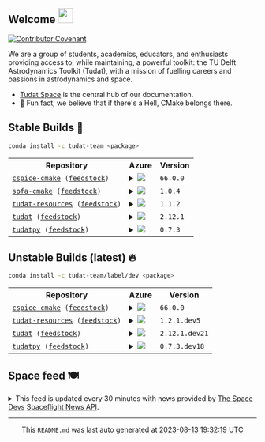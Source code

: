 ## Welcome <img src="https://raw.githubusercontent.com/MartinHeinz/MartinHeinz/master/wave.gif" width="30px">
[![Contributor Covenant](https://img.shields.io/badge/Contributor%20Covenant-2.1-4baaaa.svg?style=for-the-badge)](CODE_OF_CONDUCT.md)

We are a group of students, academics, educators, and enthusiasts providing access to, while maintaining, a powerful toolkit: the TU Delft Astrodynamics Toolkit (Tudat), with a mission of fuelling careers and passions in astrodynamics and space.
- [Tudat Space](https://tudat-space.readthedocs.io/en/latest/) is the central hub of our documentation.
- 🍿 Fun fact, we believe that if there's a Hell, CMake belongs there.

## Stable Builds 🔨
````bash
conda install -c tudat-team <package>
````
<!-- spaceflight news starts -->
<table>
  <tr>
    <th>Repository</th>
    <th>Azure</th>
    <th>Version</th>
  </tr>
<tr>
    <td><code><a href="https://github.com/tudat-team/cspice-cmake/tree/master" target="_blank">cspice-cmake</a> (<a href="https://github.com/tudat-team/cspice-cmake-feedstock/tree/master" target="_blank">feedstock</a>)</code></td>
    <td>
<details>
<summary>
<a href="https://dev.azure.com/tudat-team/feedstock-builds/_build/latest?definitionId=&amp;branchName=main">
<img src="https://dev.azure.com/tudat-team/feedstock-builds/_apis/build/status/feedstock-feedstock?branchName=main"/>
</a>
</summary>
<table>
<thead><tr><th>Variant</th><th>Status</th></tr></thead>
<tbody><tr>
<td>linux_64</td>
<td>
<a href="https://dev.azure.com/tudat-team/feedstock-builds/_build/latest?definitionId=&amp;branchName=main">
<img alt="variant" src="https://dev.azure.com/tudat-team/feedstock-builds/_apis/build/status/feedstock-feedstock?branchName=main&amp;jobName=linux&amp;configuration=linux%20linux_64_"/>
</a>
</td>
</tr><tr>
<td>osx_64</td>
<td>
<a href="https://dev.azure.com/tudat-team/feedstock-builds/_build/latest?definitionId=&amp;branchName=main">
<img alt="variant" src="https://dev.azure.com/tudat-team/feedstock-builds/_apis/build/status/feedstock-feedstock?branchName=main&amp;jobName=osx&amp;configuration=osx%20osx_64_"/>
</a>
</td>
</tr><tr>
<td>osx_arm64</td>
<td>
<a href="https://dev.azure.com/tudat-team/feedstock-builds/_build/latest?definitionId=&amp;branchName=main">
<img alt="variant" src="https://dev.azure.com/tudat-team/feedstock-builds/_apis/build/status/feedstock-feedstock?branchName=main&amp;jobName=osx&amp;configuration=osx%20osx_arm64_"/>
</a>
</td>
</tr><tr>
<td>win_64</td>
<td>
<a href="https://dev.azure.com/tudat-team/feedstock-builds/_build/latest?definitionId=&amp;branchName=main">
<img alt="variant" src="https://dev.azure.com/tudat-team/feedstock-builds/_apis/build/status/feedstock-feedstock?branchName=main&amp;jobName=win&amp;configuration=win%20win_64_"/>
</a>
</td>
</tr>
</tbody>
</table>
</details>
</td>
    <td><code>66.0.0</code></td>
  </tr>
<tr>
    <td><code><a href="https://github.com/tudat-team/sofa-cmake/tree/master" target="_blank">sofa-cmake</a> (<a href="https://github.com/tudat-team/sofa-cmake-feedstock/tree/master" target="_blank">feedstock</a>)</code></td>
    <td>
<details>
<summary>
<a href="https://dev.azure.com/tudat-team/feedstock-builds/_build/latest?definitionId=&amp;branchName=main">
<img src="https://dev.azure.com/tudat-team/feedstock-builds/_apis/build/status/feedstock-feedstock?branchName=main"/>
</a>
</summary>
<table>
<thead><tr><th>Variant</th><th>Status</th></tr></thead>
<tbody><tr>
<td>linux_64</td>
<td>
<a href="https://dev.azure.com/tudat-team/feedstock-builds/_build/latest?definitionId=&amp;branchName=main">
<img alt="variant" src="https://dev.azure.com/tudat-team/feedstock-builds/_apis/build/status/feedstock-feedstock?branchName=main&amp;jobName=linux&amp;configuration=linux%20linux_64_"/>
</a>
</td>
</tr><tr>
<td>osx_64</td>
<td>
<a href="https://dev.azure.com/tudat-team/feedstock-builds/_build/latest?definitionId=&amp;branchName=main">
<img alt="variant" src="https://dev.azure.com/tudat-team/feedstock-builds/_apis/build/status/feedstock-feedstock?branchName=main&amp;jobName=osx&amp;configuration=osx%20osx_64_"/>
</a>
</td>
</tr><tr>
<td>osx_arm64</td>
<td>
<a href="https://dev.azure.com/tudat-team/feedstock-builds/_build/latest?definitionId=&amp;branchName=main">
<img alt="variant" src="https://dev.azure.com/tudat-team/feedstock-builds/_apis/build/status/feedstock-feedstock?branchName=main&amp;jobName=osx&amp;configuration=osx%20osx_arm64_"/>
</a>
</td>
</tr><tr>
<td>win_64</td>
<td>
<a href="https://dev.azure.com/tudat-team/feedstock-builds/_build/latest?definitionId=&amp;branchName=main">
<img alt="variant" src="https://dev.azure.com/tudat-team/feedstock-builds/_apis/build/status/feedstock-feedstock?branchName=main&amp;jobName=win&amp;configuration=win%20win_64_"/>
</a>
</td>
</tr>
</tbody>
</table>
</details>
</td>
    <td><code>1.0.4</code></td>
  </tr>
<tr>
    <td><code><a href="https://github.com/tudat-team/tudat-resources/tree/master" target="_blank">tudat-resources</a> (<a href="https://github.com/tudat-team/tudat-resources-feedstock/tree/master" target="_blank">feedstock</a>)</code></td>
    <td>
<details>
<summary>
<a href="https://dev.azure.com/tudat-team/feedstock-builds/_build/latest?definitionId=&amp;branchName=main">
<img src="https://dev.azure.com/tudat-team/feedstock-builds/_apis/build/status/feedstock-feedstock?branchName=main"/>
</a>
</summary>
<table>
<thead><tr><th>Variant</th><th>Status</th></tr></thead>
<tbody><tr>
<td>linux_64</td>
<td>
<a href="https://dev.azure.com/tudat-team/feedstock-builds/_build/latest?definitionId=&amp;branchName=main">
<img alt="variant" src="https://dev.azure.com/tudat-team/feedstock-builds/_apis/build/status/feedstock-feedstock?branchName=main&amp;jobName=linux&amp;configuration=linux%20linux_64_"/>
</a>
</td>
</tr><tr>
<td>osx_64</td>
<td>
<a href="https://dev.azure.com/tudat-team/feedstock-builds/_build/latest?definitionId=&amp;branchName=main">
<img alt="variant" src="https://dev.azure.com/tudat-team/feedstock-builds/_apis/build/status/feedstock-feedstock?branchName=main&amp;jobName=osx&amp;configuration=osx%20osx_64_"/>
</a>
</td>
</tr><tr>
<td>osx_arm64</td>
<td>
<a href="https://dev.azure.com/tudat-team/feedstock-builds/_build/latest?definitionId=&amp;branchName=main">
<img alt="variant" src="https://dev.azure.com/tudat-team/feedstock-builds/_apis/build/status/feedstock-feedstock?branchName=main&amp;jobName=osx&amp;configuration=osx%20osx_arm64_"/>
</a>
</td>
</tr><tr>
<td>win_64</td>
<td>
<a href="https://dev.azure.com/tudat-team/feedstock-builds/_build/latest?definitionId=&amp;branchName=main">
<img alt="variant" src="https://dev.azure.com/tudat-team/feedstock-builds/_apis/build/status/feedstock-feedstock?branchName=main&amp;jobName=win&amp;configuration=win%20win_64_"/>
</a>
</td>
</tr>
</tbody>
</table>
</details>
</td>
    <td><code>1.1.2</code></td>
  </tr>
<tr>
    <td><code><a href="https://github.com/tudat-team/tudat/tree/master" target="_blank">tudat</a> (<a href="https://github.com/tudat-team/tudat-feedstock/tree/master" target="_blank">feedstock</a>)</code></td>
    <td>
<details>
<summary>
<a href="https://dev.azure.com/tudat-team/feedstock-builds/_build/latest?definitionId=&amp;branchName=main">
<img src="https://dev.azure.com/tudat-team/feedstock-builds/_apis/build/status/feedstock-feedstock?branchName=main"/>
</a>
</summary>
<table>
<thead><tr><th>Variant</th><th>Status</th></tr></thead>
<tbody><tr>
<td>linux_64</td>
<td>
<a href="https://dev.azure.com/tudat-team/feedstock-builds/_build/latest?definitionId=&amp;branchName=main">
<img alt="variant" src="https://dev.azure.com/tudat-team/feedstock-builds/_apis/build/status/feedstock-feedstock?branchName=main&amp;jobName=linux&amp;configuration=linux%20linux_64_"/>
</a>
</td>
</tr><tr>
<td>osx_64</td>
<td>
<a href="https://dev.azure.com/tudat-team/feedstock-builds/_build/latest?definitionId=&amp;branchName=main">
<img alt="variant" src="https://dev.azure.com/tudat-team/feedstock-builds/_apis/build/status/feedstock-feedstock?branchName=main&amp;jobName=osx&amp;configuration=osx%20osx_64_"/>
</a>
</td>
</tr><tr>
<td>osx_arm64</td>
<td>
<a href="https://dev.azure.com/tudat-team/feedstock-builds/_build/latest?definitionId=&amp;branchName=main">
<img alt="variant" src="https://dev.azure.com/tudat-team/feedstock-builds/_apis/build/status/feedstock-feedstock?branchName=main&amp;jobName=osx&amp;configuration=osx%20osx_arm64_"/>
</a>
</td>
</tr><tr>
<td>win_64</td>
<td>
<a href="https://dev.azure.com/tudat-team/feedstock-builds/_build/latest?definitionId=&amp;branchName=main">
<img alt="variant" src="https://dev.azure.com/tudat-team/feedstock-builds/_apis/build/status/feedstock-feedstock?branchName=main&amp;jobName=win&amp;configuration=win%20win_64_"/>
</a>
</td>
</tr>
</tbody>
</table>
</details>
</td>
    <td><code>2.12.1</code></td>
  </tr>
<tr>
    <td><code><a href="https://github.com/tudat-team/tudatpy/tree/master" target="_blank">tudatpy</a> (<a href="https://github.com/tudat-team/tudatpy-feedstock/tree/master" target="_blank">feedstock</a>)</code></td>
    <td>
<details>
<summary>
<a href="https://dev.azure.com/tudat-team/feedstock-builds/_build/latest?definitionId=&amp;branchName=main">
<img src="https://dev.azure.com/tudat-team/feedstock-builds/_apis/build/status/feedstock-feedstock?branchName=main"/>
</a>
</summary>
<table>
<thead><tr><th>Variant</th><th>Status</th></tr></thead>
<tbody><tr>
<td>linux_64_python3.10.____cpython</td>
<td>
<a href="https://dev.azure.com/tudat-team/feedstock-builds/_build/latest?definitionId=&amp;branchName=main">
<img alt="variant" src="https://dev.azure.com/tudat-team/feedstock-builds/_apis/build/status/feedstock-feedstock?branchName=main&amp;jobName=linux&amp;configuration=linux%20linux_64_python3.10.____cpython"/>
</a>
</td>
</tr><tr>
<td>linux_64_python3.8.____cpython</td>
<td>
<a href="https://dev.azure.com/tudat-team/feedstock-builds/_build/latest?definitionId=&amp;branchName=main">
<img alt="variant" src="https://dev.azure.com/tudat-team/feedstock-builds/_apis/build/status/feedstock-feedstock?branchName=main&amp;jobName=linux&amp;configuration=linux%20linux_64_python3.8.____cpython"/>
</a>
</td>
</tr><tr>
<td>linux_64_python3.9.____cpython</td>
<td>
<a href="https://dev.azure.com/tudat-team/feedstock-builds/_build/latest?definitionId=&amp;branchName=main">
<img alt="variant" src="https://dev.azure.com/tudat-team/feedstock-builds/_apis/build/status/feedstock-feedstock?branchName=main&amp;jobName=linux&amp;configuration=linux%20linux_64_python3.9.____cpython"/>
</a>
</td>
</tr><tr>
<td>osx_64_python3.10.____cpython</td>
<td>
<a href="https://dev.azure.com/tudat-team/feedstock-builds/_build/latest?definitionId=&amp;branchName=main">
<img alt="variant" src="https://dev.azure.com/tudat-team/feedstock-builds/_apis/build/status/feedstock-feedstock?branchName=main&amp;jobName=osx&amp;configuration=osx%20osx_64_python3.10.____cpython"/>
</a>
</td>
</tr><tr>
<td>osx_64_python3.8.____cpython</td>
<td>
<a href="https://dev.azure.com/tudat-team/feedstock-builds/_build/latest?definitionId=&amp;branchName=main">
<img alt="variant" src="https://dev.azure.com/tudat-team/feedstock-builds/_apis/build/status/feedstock-feedstock?branchName=main&amp;jobName=osx&amp;configuration=osx%20osx_64_python3.8.____cpython"/>
</a>
</td>
</tr><tr>
<td>osx_64_python3.9.____cpython</td>
<td>
<a href="https://dev.azure.com/tudat-team/feedstock-builds/_build/latest?definitionId=&amp;branchName=main">
<img alt="variant" src="https://dev.azure.com/tudat-team/feedstock-builds/_apis/build/status/feedstock-feedstock?branchName=main&amp;jobName=osx&amp;configuration=osx%20osx_64_python3.9.____cpython"/>
</a>
</td>
</tr><tr>
<td>osx_arm64_python3.10.____cpython</td>
<td>
<a href="https://dev.azure.com/tudat-team/feedstock-builds/_build/latest?definitionId=&amp;branchName=main">
<img alt="variant" src="https://dev.azure.com/tudat-team/feedstock-builds/_apis/build/status/feedstock-feedstock?branchName=main&amp;jobName=osx&amp;configuration=osx%20osx_arm64_python3.10.____cpython"/>
</a>
</td>
</tr><tr>
<td>osx_arm64_python3.8.____cpython</td>
<td>
<a href="https://dev.azure.com/tudat-team/feedstock-builds/_build/latest?definitionId=&amp;branchName=main">
<img alt="variant" src="https://dev.azure.com/tudat-team/feedstock-builds/_apis/build/status/feedstock-feedstock?branchName=main&amp;jobName=osx&amp;configuration=osx%20osx_arm64_python3.8.____cpython"/>
</a>
</td>
</tr><tr>
<td>osx_arm64_python3.9.____cpython</td>
<td>
<a href="https://dev.azure.com/tudat-team/feedstock-builds/_build/latest?definitionId=&amp;branchName=main">
<img alt="variant" src="https://dev.azure.com/tudat-team/feedstock-builds/_apis/build/status/feedstock-feedstock?branchName=main&amp;jobName=osx&amp;configuration=osx%20osx_arm64_python3.9.____cpython"/>
</a>
</td>
</tr><tr>
<td>win_64_python3.10.____cpython</td>
<td>
<a href="https://dev.azure.com/tudat-team/feedstock-builds/_build/latest?definitionId=&amp;branchName=main">
<img alt="variant" src="https://dev.azure.com/tudat-team/feedstock-builds/_apis/build/status/feedstock-feedstock?branchName=main&amp;jobName=win&amp;configuration=win%20win_64_python3.10.____cpython"/>
</a>
</td>
</tr><tr>
<td>win_64_python3.8.____cpython</td>
<td>
<a href="https://dev.azure.com/tudat-team/feedstock-builds/_build/latest?definitionId=&amp;branchName=main">
<img alt="variant" src="https://dev.azure.com/tudat-team/feedstock-builds/_apis/build/status/feedstock-feedstock?branchName=main&amp;jobName=win&amp;configuration=win%20win_64_python3.8.____cpython"/>
</a>
</td>
</tr><tr>
<td>win_64_python3.9.____cpython</td>
<td>
<a href="https://dev.azure.com/tudat-team/feedstock-builds/_build/latest?definitionId=&amp;branchName=main">
<img alt="variant" src="https://dev.azure.com/tudat-team/feedstock-builds/_apis/build/status/feedstock-feedstock?branchName=main&amp;jobName=win&amp;configuration=win%20win_64_python3.9.____cpython"/>
</a>
</td>
</tr>
</tbody>
</table>
</details>
</td>
    <td><code>0.7.3</code></td>
  </tr>

</table>

## Unstable Builds (latest) 🔥
````bash
conda install -c tudat-team/label/dev <package>
````
<!-- spaceflight news starts -->
<table>
  <tr>
    <th>Repository</th>
    <th>Azure</th>
    <th>Version</th>
  </tr>
<tr>
    <td><code><a href="https://github.com/tudat-team/cspice-cmake/tree/develop" target="_blank">cspice-cmake</a> (<a href="https://github.com/tudat-team/cspice-cmake-feedstock/tree/develop" target="_blank">feedstock</a>)</code></td>
    <td>
<details>
<summary>
<a href="https://dev.azure.com/tudat-team/feedstock-builds/_build/latest?definitionId=&amp;branchName=master">
<img src="https://dev.azure.com/tudat-team/feedstock-builds/_apis/build/status/cspice-cmake-feedstock?branchName=master"/>
</a>
</summary>
<table>
<thead><tr><th>Variant</th><th>Status</th></tr></thead>
<tbody><tr>
<td>linux_64</td>
<td>
<a href="https://dev.azure.com/tudat-team/feedstock-builds/_build/latest?definitionId=&amp;branchName=master">
<img alt="variant" src="https://dev.azure.com/tudat-team/feedstock-builds/_apis/build/status/cspice-cmake-feedstock?branchName=master&amp;jobName=linux&amp;configuration=linux_64_"/>
</a>
</td>
</tr><tr>
<td>osx_64</td>
<td>
<a href="https://dev.azure.com/tudat-team/feedstock-builds/_build/latest?definitionId=&amp;branchName=master">
<img alt="variant" src="https://dev.azure.com/tudat-team/feedstock-builds/_apis/build/status/cspice-cmake-feedstock?branchName=master&amp;jobName=osx&amp;configuration=osx_64_"/>
</a>
</td>
</tr><tr>
<td>win_64</td>
<td>
<a href="https://dev.azure.com/tudat-team/feedstock-builds/_build/latest?definitionId=&amp;branchName=master">
<img alt="variant" src="https://dev.azure.com/tudat-team/feedstock-builds/_apis/build/status/cspice-cmake-feedstock?branchName=master&amp;jobName=win&amp;configuration=win_64_"/>
</a>
</td>
</tr>
</tbody>
</table>
</details>
</td>
    <td><code>66.0.0</code></td>
  </tr>
<tr>
    <td><code><a href="https://github.com/tudat-team/tudat-resources/tree/develop" target="_blank">tudat-resources</a> (<a href="https://github.com/tudat-team/tudat-resources-feedstock/tree/develop" target="_blank">feedstock</a>)</code></td>
    <td>
<details>
<summary>
<a href="https://dev.azure.com/tudat-team/feedstock-builds/_build/latest?definitionId=4&amp;branchName=master">
<img src="https://dev.azure.com/tudat-team/feedstock-builds/_apis/build/status/tudat-resources-feedstock?branchName=master"/>
</a>
</summary>
<table>
<thead><tr><th>Variant</th><th>Status</th></tr></thead>
<tbody><tr>
<td>linux_64</td>
<td>
<a href="https://dev.azure.com/tudat-team/feedstock-builds/_build/latest?definitionId=4&amp;branchName=master">
<img alt="variant" src="https://dev.azure.com/tudat-team/feedstock-builds/_apis/build/status/tudat-resources-feedstock?branchName=master&amp;jobName=linux&amp;configuration=linux_64_"/>
</a>
</td>
</tr><tr>
<td>osx_64</td>
<td>
<a href="https://dev.azure.com/tudat-team/feedstock-builds/_build/latest?definitionId=4&amp;branchName=master">
<img alt="variant" src="https://dev.azure.com/tudat-team/feedstock-builds/_apis/build/status/tudat-resources-feedstock?branchName=master&amp;jobName=osx&amp;configuration=osx_64_"/>
</a>
</td>
</tr><tr>
<td>osx_arm64</td>
<td>
<a href="https://dev.azure.com/tudat-team/feedstock-builds/_build/latest?definitionId=4&amp;branchName=master">
<img alt="variant" src="https://dev.azure.com/tudat-team/feedstock-builds/_apis/build/status/tudat-resources-feedstock?branchName=master&amp;jobName=osx&amp;configuration=osx_arm64_"/>
</a>
</td>
</tr><tr>
<td>win_64</td>
<td>
<a href="https://dev.azure.com/tudat-team/feedstock-builds/_build/latest?definitionId=4&amp;branchName=master">
<img alt="variant" src="https://dev.azure.com/tudat-team/feedstock-builds/_apis/build/status/tudat-resources-feedstock?branchName=master&amp;jobName=win&amp;configuration=win_64_"/>
</a>
</td>
</tr>
</tbody>
</table>
</details>
</td>
    <td><code>1.2.1.dev5</code></td>
  </tr>
<tr>
    <td><code><a href="https://github.com/tudat-team/tudat/tree/develop" target="_blank">tudat</a> (<a href="https://github.com/tudat-team/tudat-feedstock/tree/develop" target="_blank">feedstock</a>)</code></td>
    <td>
<details>
<summary>
<a href="https://dev.azure.com/tudat-team/feedstock-builds/_build/latest?definitionId=2&amp;branchName=main">
<img src="https://dev.azure.com/tudat-team/feedstock-builds/_apis/build/status/tudat-feedstock?branchName=main"/>
</a>
</summary>
<table>
<thead><tr><th>Variant</th><th>Status</th></tr></thead>
<tbody><tr>
<td>linux_64</td>
<td>
<a href="https://dev.azure.com/tudat-team/feedstock-builds/_build/latest?definitionId=2&amp;branchName=main">
<img alt="variant" src="https://dev.azure.com/tudat-team/feedstock-builds/_apis/build/status/tudat-feedstock?branchName=main&amp;jobName=linux&amp;configuration=linux%20linux_64_"/>
</a>
</td>
</tr><tr>
<td>osx_64</td>
<td>
<a href="https://dev.azure.com/tudat-team/feedstock-builds/_build/latest?definitionId=2&amp;branchName=main">
<img alt="variant" src="https://dev.azure.com/tudat-team/feedstock-builds/_apis/build/status/tudat-feedstock?branchName=main&amp;jobName=osx&amp;configuration=osx%20osx_64_"/>
</a>
</td>
</tr><tr>
<td>osx_arm64</td>
<td>
<a href="https://dev.azure.com/tudat-team/feedstock-builds/_build/latest?definitionId=2&amp;branchName=main">
<img alt="variant" src="https://dev.azure.com/tudat-team/feedstock-builds/_apis/build/status/tudat-feedstock?branchName=main&amp;jobName=osx&amp;configuration=osx%20osx_arm64_"/>
</a>
</td>
</tr><tr>
<td>win_64</td>
<td>
<a href="https://dev.azure.com/tudat-team/feedstock-builds/_build/latest?definitionId=2&amp;branchName=main">
<img alt="variant" src="https://dev.azure.com/tudat-team/feedstock-builds/_apis/build/status/tudat-feedstock?branchName=main&amp;jobName=win&amp;configuration=win%20win_64_"/>
</a>
</td>
</tr>
</tbody>
</table>
</details>
</td>
    <td><code>2.12.1.dev21</code></td>
  </tr>
<tr>
    <td><code><a href="https://github.com/tudat-team/tudatpy/tree/develop" target="_blank">tudatpy</a> (<a href="https://github.com/tudat-team/tudatpy-feedstock/tree/develop" target="_blank">feedstock</a>)</code></td>
    <td>
<details>
<summary>
<a href="https://dev.azure.com/tudat-team/feedstock-builds/_build/latest?definitionId=3&amp;branchName=main">
<img src="https://dev.azure.com/tudat-team/feedstock-builds/_apis/build/status/tudatpy-feedstock?branchName=main"/>
</a>
</summary>
<table>
<thead><tr><th>Variant</th><th>Status</th></tr></thead>
<tbody><tr>
<td>linux_64_python3.10.____cpython</td>
<td>
<a href="https://dev.azure.com/tudat-team/feedstock-builds/_build/latest?definitionId=3&amp;branchName=main">
<img alt="variant" src="https://dev.azure.com/tudat-team/feedstock-builds/_apis/build/status/tudatpy-feedstock?branchName=main&amp;jobName=linux&amp;configuration=linux%20linux_64_python3.10.____cpython"/>
</a>
</td>
</tr><tr>
<td>linux_64_python3.8.____cpython</td>
<td>
<a href="https://dev.azure.com/tudat-team/feedstock-builds/_build/latest?definitionId=3&amp;branchName=main">
<img alt="variant" src="https://dev.azure.com/tudat-team/feedstock-builds/_apis/build/status/tudatpy-feedstock?branchName=main&amp;jobName=linux&amp;configuration=linux%20linux_64_python3.8.____cpython"/>
</a>
</td>
</tr><tr>
<td>linux_64_python3.9.____cpython</td>
<td>
<a href="https://dev.azure.com/tudat-team/feedstock-builds/_build/latest?definitionId=3&amp;branchName=main">
<img alt="variant" src="https://dev.azure.com/tudat-team/feedstock-builds/_apis/build/status/tudatpy-feedstock?branchName=main&amp;jobName=linux&amp;configuration=linux%20linux_64_python3.9.____cpython"/>
</a>
</td>
</tr><tr>
<td>osx_64_python3.10.____cpython</td>
<td>
<a href="https://dev.azure.com/tudat-team/feedstock-builds/_build/latest?definitionId=3&amp;branchName=main">
<img alt="variant" src="https://dev.azure.com/tudat-team/feedstock-builds/_apis/build/status/tudatpy-feedstock?branchName=main&amp;jobName=osx&amp;configuration=osx%20osx_64_python3.10.____cpython"/>
</a>
</td>
</tr><tr>
<td>osx_64_python3.8.____cpython</td>
<td>
<a href="https://dev.azure.com/tudat-team/feedstock-builds/_build/latest?definitionId=3&amp;branchName=main">
<img alt="variant" src="https://dev.azure.com/tudat-team/feedstock-builds/_apis/build/status/tudatpy-feedstock?branchName=main&amp;jobName=osx&amp;configuration=osx%20osx_64_python3.8.____cpython"/>
</a>
</td>
</tr><tr>
<td>osx_64_python3.9.____cpython</td>
<td>
<a href="https://dev.azure.com/tudat-team/feedstock-builds/_build/latest?definitionId=3&amp;branchName=main">
<img alt="variant" src="https://dev.azure.com/tudat-team/feedstock-builds/_apis/build/status/tudatpy-feedstock?branchName=main&amp;jobName=osx&amp;configuration=osx%20osx_64_python3.9.____cpython"/>
</a>
</td>
</tr><tr>
<td>osx_arm64_python3.10.____cpython</td>
<td>
<a href="https://dev.azure.com/tudat-team/feedstock-builds/_build/latest?definitionId=3&amp;branchName=main">
<img alt="variant" src="https://dev.azure.com/tudat-team/feedstock-builds/_apis/build/status/tudatpy-feedstock?branchName=main&amp;jobName=osx&amp;configuration=osx%20osx_arm64_python3.10.____cpython"/>
</a>
</td>
</tr><tr>
<td>osx_arm64_python3.8.____cpython</td>
<td>
<a href="https://dev.azure.com/tudat-team/feedstock-builds/_build/latest?definitionId=3&amp;branchName=main">
<img alt="variant" src="https://dev.azure.com/tudat-team/feedstock-builds/_apis/build/status/tudatpy-feedstock?branchName=main&amp;jobName=osx&amp;configuration=osx%20osx_arm64_python3.8.____cpython"/>
</a>
</td>
</tr><tr>
<td>osx_arm64_python3.9.____cpython</td>
<td>
<a href="https://dev.azure.com/tudat-team/feedstock-builds/_build/latest?definitionId=3&amp;branchName=main">
<img alt="variant" src="https://dev.azure.com/tudat-team/feedstock-builds/_apis/build/status/tudatpy-feedstock?branchName=main&amp;jobName=osx&amp;configuration=osx%20osx_arm64_python3.9.____cpython"/>
</a>
</td>
</tr><tr>
<td>win_64_python3.10.____cpython</td>
<td>
<a href="https://dev.azure.com/tudat-team/feedstock-builds/_build/latest?definitionId=3&amp;branchName=main">
<img alt="variant" src="https://dev.azure.com/tudat-team/feedstock-builds/_apis/build/status/tudatpy-feedstock?branchName=main&amp;jobName=win&amp;configuration=win%20win_64_python3.10.____cpython"/>
</a>
</td>
</tr><tr>
<td>win_64_python3.8.____cpython</td>
<td>
<a href="https://dev.azure.com/tudat-team/feedstock-builds/_build/latest?definitionId=3&amp;branchName=main">
<img alt="variant" src="https://dev.azure.com/tudat-team/feedstock-builds/_apis/build/status/tudatpy-feedstock?branchName=main&amp;jobName=win&amp;configuration=win%20win_64_python3.8.____cpython"/>
</a>
</td>
</tr><tr>
<td>win_64_python3.9.____cpython</td>
<td>
<a href="https://dev.azure.com/tudat-team/feedstock-builds/_build/latest?definitionId=3&amp;branchName=main">
<img alt="variant" src="https://dev.azure.com/tudat-team/feedstock-builds/_apis/build/status/tudatpy-feedstock?branchName=main&amp;jobName=win&amp;configuration=win%20win_64_python3.9.____cpython"/>
</a>
</td>
</tr>
</tbody>
</table>
</details>
</td>
    <td><code>0.7.3.dev18</code></td>
  </tr>

</table>

<!-- spaceflight news ends -->

## Space feed 🍽️
<details>
<summary>
This feed is updated every 30 minutes with news provided by <a href="https://thespacedevs.com/" target="_blank">The Space Devs</a>
 <a href="https://thespacedevs.com/snapi" target="_blank">Spaceflight News API</a>.
</summary>

<table>
<tr>
<td width="50%" valign="top">

<h3 align="center"> Spaceflight news 📅 </h3>

<!-- spaceflight news starts -->
* [What’s Happening in Space Policy August 13-19, 2023](https://spacepolicyonline.com/news/whats-happening-in-space-policy-august-13-19-2023/) <br/> <sub><a href="https://www.timeanddate.com/worldclock/fixedtime.html?iso=20230813T162210">2023-08-13 16:22:10 UTC</a></sub>
* [U.S. military and allies get a feel for the value of commercial satellite imagery](https://spacenews.com/u-s-military-and-allies-get-a-feel-for-the-value-of-commercial-satellite-imagery/) <br/> <sub><a href="https://www.timeanddate.com/worldclock/fixedtime.html?iso=20230813T135421">2023-08-13 13:54:21 UTC</a></sub>
* [Boeing confident in achieving six flights to the ISS despite Starliner delay](https://www.nasaspaceflight.com/2023/08/starliner-update/) <br/> <sub><a href="https://www.timeanddate.com/worldclock/fixedtime.html?iso=20230812T194720">2023-08-12 19:47:20 UTC</a></sub>
* [NASA to Discuss Temperature Data, Climate Goals](http://www.nasa.gov/press-release/nasa-to-discuss-temperature-data-climate-goals) <br/> <sub><a href="https://www.timeanddate.com/worldclock/fixedtime.html?iso=20230811T214100">2023-08-11 21:41:00 UTC</a></sub>
* [NASA discutirá datos de temperatura, objetivos climáticos](http://www.nasa.gov/press-release/nasa-discutir-datos-de-temperatura-objetivos-clim-ticos) <br/> <sub><a href="https://www.timeanddate.com/worldclock/fixedtime.html?iso=20230811T214100">2023-08-11 21:41:00 UTC</a></sub>
* [Booster 9 removed from launch site ahead of hot stage ring tests](https://www.nasaspaceflight.com/2023/08/booster-9-removed-testing-hot-stage/) <br/> <sub><a href="https://www.timeanddate.com/worldclock/fixedtime.html?iso=20230811T202549">2023-08-11 20:25:49 UTC</a></sub>
* [SpaceX booster B1069 successfully launches Group 6-9 Starlink mission](https://www.teslarati.com/spacex-b1069-launches-starlink-mission/) <br/> <sub><a href="https://www.timeanddate.com/worldclock/fixedtime.html?iso=20230811T202206">2023-08-11 20:22:06 UTC</a></sub>
* [Telesat’s initial LEO constellation fully funded after manufacturer switch](https://spacenews.com/telesats-leo-constellation-fully-funded-after-manufacturer-switch/) <br/> <sub><a href="https://www.timeanddate.com/worldclock/fixedtime.html?iso=20230811T183139">2023-08-11 18:31:39 UTC</a></sub>
* [NASA Seeks Student Ideas for 2024 Human Exploration Rover Challenge](http://www.nasa.gov/press-release/nasa-seeks-student-ideas-for-2024-human-exploration-rover-challenge) <br/> <sub><a href="https://www.timeanddate.com/worldclock/fixedtime.html?iso=20230811T134200">2023-08-11 13:42:00 UTC</a></sub>
* [Telesat stock surges 50% after satellite internet company swaps suppliers to save $2 billion](https://www.cnbc.com/2023/08/11/telesat-swaps-internet-satellite-suppliers-to-save-2-billion.html) <br/> <sub><a href="https://www.timeanddate.com/worldclock/fixedtime.html?iso=20230811T131952">2023-08-11 13:19:52 UTC</a></sub>

<!-- spaceflight news ends -->

</td>

<td width="50%" valign="top">

<h3 align="center"> Spaceflight blogs ✍️ </h3>

<!-- spaceflight blogs starts -->
* [Hasta la vista, baby](https://www.planetary.org/the-downlink/hasta-la-vista-baby) <br/> <sub><a href="https://www.timeanddate.com/worldclock/fixedtime.html?iso=20230811T143216">2023-08-11 14:32:16 UTC</a></sub>
* [ICPS-3: Upperstage that will propel Artemis III astronauts to the Moon arrives for processing](https://blog.ulalaunch.com/blog/icps-3-upperstage-that-will-propel-artemis-iii-astronauts-to-the-moon-arrives-for-processing) <br/> <sub><a href="https://www.timeanddate.com/worldclock/fixedtime.html?iso=20230811T141207">2023-08-11 14:12:07 UTC</a></sub>
* [Are exoplanet 'terminator zones' a lead in the search for life?](https://www.planetary.org/articles/exoplanet-terminator-zones-search-for-life) <br/> <sub><a href="https://www.timeanddate.com/worldclock/fixedtime.html?iso=20230810T140217">2023-08-10 14:02:17 UTC</a></sub>
* [ICPS-2: Rendezvous target guides Artemis II Orion demonstrations](https://blog.ulalaunch.com/blog/icps-2-orion-will-observe-upper-stage-after-launch) <br/> <sub><a href="https://www.timeanddate.com/worldclock/fixedtime.html?iso=20230810T132211">2023-08-10 13:22:11 UTC</a></sub>
* [To stream or not to stream](https://europeanspaceflight.substack.com/p/to-stream-or-not-to-stream) <br/> <sub><a href="https://www.timeanddate.com/worldclock/fixedtime.html?iso=20230807T133958">2023-08-07 13:39:58 UTC</a></sub>
* [Weekly Roundup for SpacePolicyOnline.com: July 24-August 6, 2023](https://spacepolicyonline.com/news/weekly-roundup-for-spacepolicyonline-com-july-24-august-6-2023/) <br/> <sub><a href="https://www.timeanddate.com/worldclock/fixedtime.html?iso=20230807T115112">2023-08-07 11:51:12 UTC</a></sub>
* [Far out, man!](https://www.planetary.org/the-downlink/far-out-man) <br/> <sub><a href="https://www.timeanddate.com/worldclock/fixedtime.html?iso=20230804T143204">2023-08-04 14:32:04 UTC</a></sub>
* [SILENTBARKER/NROL-107: Atlas V stacked for national security launch](https://blog.ulalaunch.com/blog/silentbarker-atlas-v-stacked-for-national-security-launch) <br/> <sub><a href="https://www.timeanddate.com/worldclock/fixedtime.html?iso=20230802T152211">2023-08-02 15:22:11 UTC</a></sub>
* [Will ESA finally land on Mars?](https://europeanspaceflight.substack.com/p/will-esa-finally-land-on-mars) <br/> <sub><a href="https://www.timeanddate.com/worldclock/fixedtime.html?iso=20230731T134349">2023-07-31 13:43:49 UTC</a></sub>
* [LightSail 2 Mission Control](https://www.planetary.org/mission-control) <br/> <sub><a href="https://www.timeanddate.com/worldclock/fixedtime.html?iso=20230731T122206">2023-07-31 12:22:06 UTC</a></sub>

<!-- spaceflight blogs ends -->

</td>

</tr>

</table>
</details>

<hr>
  <div align="center">
  This <code>README.md</code> was last auto generated at <a href="https://www.timeanddate.com/worldclock/fixedtime.html?iso=20230813T193219">2023-08-13 19:32:19 UTC</a>
  <br>
  <!-- <a href="https://medium.com/@g.h.garrett" target="_blank">Learn to add space launches to your profile here!</a> -->
</div>